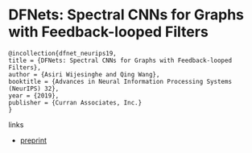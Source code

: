 # DFNets: Spectral CNNs for Graphs with Feedback-looped Filters

```
@incollection{dfnet_neurips19,
title = {DFNets: Spectral CNNs for Graphs with Feedback-looped Filters},
author = {Asiri Wijesinghe and Qing Wang},
booktitle = {Advances in Neural Information Processing Systems (NeurIPS) 32},
year = {2019},
publisher = {Curran Associates, Inc.}
}
```

links
- [preprint](http://users.cecs.anu.edu.au/~u5170295/papers/nips-wijesinghe-2019.pdf)
